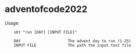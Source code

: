 # adventofcode2022


Usage:

        sbt "run [DAY] [INPUT FILE]"

        DAY                     The advent day to run (1-25)
        INPUT FILE              The path the input text file
